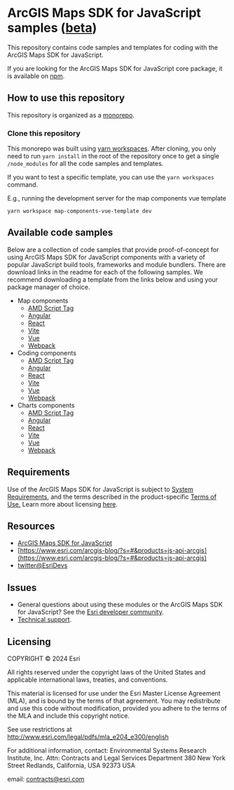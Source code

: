 # ArcGIS Maps SDK for JavaScript samples ([beta](https://developers.arcgis.com/javascript/latest/faq/#what-does-the-beta-tag-mean))

This repository contains code samples and templates for coding with the ArcGIS Maps SDK for JavaScript.

If you are looking for the ArcGIS Maps SDK for JavaScript core package, it is available on [npm](https://www.npmjs.com/package/@arcgis/core).

## How to use this repository

This repository is organized as a [monorepo](https://en.wikipedia.org/wiki/Monorepo).

### Clone this repository

This monorepo was built using [yarn workspaces](https://yarnpkg.com/features/workspaces). 
After cloning, you only need to run `yarn install` in the root of the repository once to get a single `/node_modules` for all the code samples and templates. 

If you want to test a specific template, you can use the `yarn workspaces` command.

E.g., running the development server for the map components vue template

```
yarn workspace map-components-vue-template dev
```

## Available code samples

Below are a collection of code samples that provide proof-of-concept for using ArcGIS Maps SDK for JavaScript components with a variety of popular JavaScript build tools, frameworks and module bundlers. There are download links in the readme for each of the following samples. We recommend downloading a template from the links below and using your package manager of choice.  

- Map components
  - [AMD Script Tag](./packages/map-components/templates/amd-script-tag)
  - [Angular](./packages/map-components/templates/Angular)
  - [React](./packages/map-components/templates/react)
  - [Vite](./packages/map-components/templates/vite)
  - [Vue](./packages/map-components/templates/vue)
  - [Webpack](./packages/map-components/templates/webpack)
- Coding components
  - [AMD Script Tag](./packages/coding-components/templates/amd-script-tag)
  - [Angular](./packages/coding-components/templates/angular)
  - [React](./packages/coding-components/templates/react)
  - [Vite](./packages/coding-components/templates/vite)
  - [Vue](./packages/coding-components/templates/vue)
  - [Webpack](./packages/coding-components/templates/webpack)
- Charts components
  - [AMD Script Tag](./packages/charts-components/templates/amd-script-tag)
  - [Angular](./packages/charts-components/templates/angular)
  - [React](./packages/charts-components/templates/react)
  - [Vite](./packages/charts-components/templates/vite)
  - [Vue](./packages/charts-components/templates/vue)
  - [Webpack](./packages/charts-components/templates/webpack)

## Requirements

Use of the ArcGIS Maps SDK for JavaScript is subject to [System Requirements](https://developers.arcgis.com/javascript/latest/system-requirements/), and the terms described in the product-specific [Terms of Use.](https://www.esri.com/en-us/legal/terms/product-specific-scope-of-use) Learn more about licensing [here](https://developers.arcgis.com/javascript/latest/licensing/).

## Resources

- [ArcGIS Maps SDK for JavaScript](https://developers.arcgis.com/javascript/)
- [https://www.esri.com/arcgis-blog/?s=#&products=js-api-arcgis](https://www.esri.com/arcgis-blog/?s=#&products=js-api-arcgis)
- [twitter@EsriDevs](https://twitter.com/EsriDevs)

## Issues

- General questions about using these modules or the ArcGIS Maps SDK for JavaScript? See the [Esri developer community](https://community.esri.com/t5/arcgis-api-for-javascript/ct-p/arcgis-api-for-javascript).
- [Technical support](https://support.esri.com/).

## Licensing

COPYRIGHT © 2024 Esri

All rights reserved under the copyright laws of the United States and applicable international laws, treaties, and conventions.

This material is licensed for use under the Esri Master License Agreement (MLA), and is bound by the terms of that agreement. You may redistribute and use this code without modification, provided you adhere to the terms of the MLA and include this copyright notice.

See use restrictions at http://www.esri.com/legal/pdfs/mla_e204_e300/english

For additional information, contact: Environmental Systems Research Institute, Inc. Attn: Contracts and Legal Services Department 380 New York Street Redlands, California, USA 92373 USA

email: contracts@esri.com